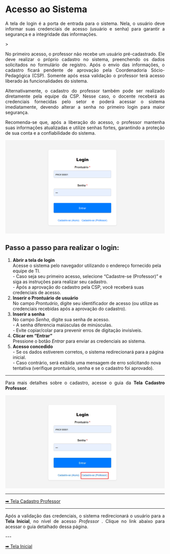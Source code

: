 # Acesso ao Sistema

<p align="justify">
A tela de login é a porta de entrada para o sistema. Nela, o usuário deve informar suas credenciais de acesso (usuário e senha) para garantir a segurança e a integridade das informações.
</p>>

<p align="justify">
No primeiro acesso, o professor não recebe um usuário pré-cadastrado. Ele deve realizar o próprio cadastro no sistema, preenchendo os dados solicitados no formulário de registro. Após o envio das informações, o cadastro ficará pendente de aprovação pela Coordenadoria Sócio-Pedagógica (CSP). Somente após essa validação o professor terá acesso liberado às funcionalidades do sistema.
</p>

<p align="justify">
Alternativamente, o cadastro do professor também pode ser realizado diretamente pela equipe da CSP. Nesse caso, o docente receberá as credenciais fornecidas pelo setor e poderá acessar o sistema imediatamente, devendo alterar a senha no primeiro login para maior segurança.
</p>

<p align="justify">
Recomenda-se que, após a liberação do acesso, o professor mantenha suas informações atualizadas e utilize senhas fortes, garantindo a proteção de sua conta e a confiabilidade do sistema.
</p>

<p align="center">
  <img src="/professor/imagens_prof/login_prof.jpg" alt="Tela de Login" width="800">
</p>

## Passo a passo para realizar o login:

<ol>
  <li>
    <strong>Abrir a tela de login</strong><br>
    Acesse o sistema pelo navegador utilizando o endereço fornecido pela equipe de TI.<br>
    - Caso seja seu primeiro acesso, selecione “Cadastre-se (Professor)” e siga as instruções para realizar seu cadastro.<br>
    - Após a aprovação do cadastro pela CSP, você receberá suas credenciais de acesso.
  </li>
  
  <li>
    <strong>Inserir o Prontuário de usuário</strong><br>
    No campo <em>Prontuário</em>, digite seu identificador de acesso (ou utilize as credenciais recebidas após a aprovação do cadastro).
  </li>
  
  <li>
    <strong>Inserir a senha</strong><br>
    No campo <em>Senha</em>, digite sua senha de acesso.<br>
    - A senha diferencia maiúsculas de minúsculas.<br>
    - Evite copiar/colar para prevenir erros de digitação invisíveis.
  </li>
  
  <li>
    <strong>Clicar em “Entrar”</strong><br>
    Pressione o botão <em>Entrar</em> para enviar as credenciais ao sistema.
  </li>
  
  <li>
    <strong>Acesso concedido</strong><br>
    - Se os dados estiverem corretos, o sistema redirecionará para a página inicial.<br>
    - Caso contrário, será exibida uma mensagem de erro solicitando nova tentativa (verifique prontuário, senha e se o cadastro foi aprovado).
  </li>
</ol>

---
<p align="justify">
  Para mais detalhes sobre o cadastro, acesse o guia da <strong>Tela Cadastro Professor</strong>.
</p>

<p align="center">
  <img src="/professor/imagens_prof/login_cadastrar_prof.jpg" alt="Tela Cadastrar Professor do Sistema (Professor)" width="800">
</p>

---

 [➡ Tela Cadastro Professor](tela_cadastro_prof.md)

---
<p align="justify">
  Após a validação das credenciais, o sistema redirecionará o usuário para a
  <strong>Tela Inicial</strong>, no nível de acesso <em>Professor </em>.  
  Clique no link abaixo para acessar o guia detalhado dessa página.
</p>
---


 [➡ Tela Inicial](tela_inicial_prof.md)



